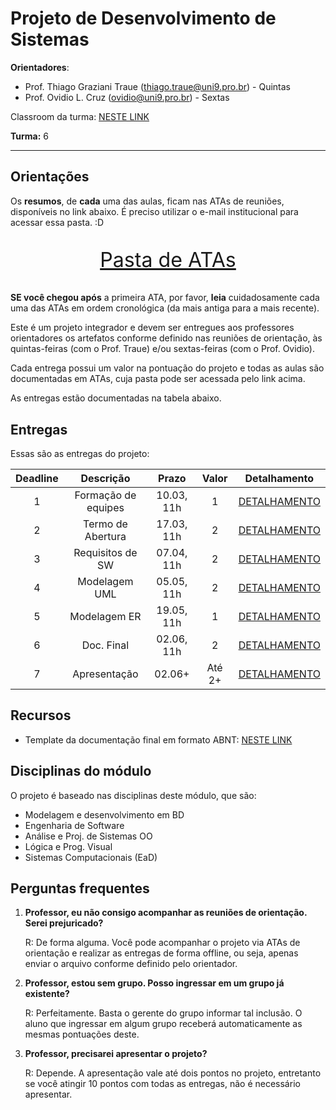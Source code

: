 # Projeto de Desenvolvimento de Sistemas

**Orientadores**:

- Prof. Thiago Graziani Traue (thiago.traue@uni9.pro.br) - Quintas
- Prof. Ovidio L. Cruz (ovidio@uni9.pro.br) - Sextas

Classroom da turma: [NESTE LINK](https://classroom.google.com/c/NDY1OTg1MzkxOTMw?cjc=p6o6hdd)

**Turma:** 6

***

## Orientações

Os **resumos**, de **cada** uma das aulas, ficam nas ATAs de reuniões, disponíveis no link abaixo. É preciso utilizar o e-mail institucional para acessar essa pasta. :D

<p style="font-size:2.3em;text-align:center">
    <a href="https://drive.google.com/drive/folders/1lj91vEfXinlOYDdNHdJx9zeUPct5SDJi?usp=sharing" target="_blank">Pasta de ATAs</a>
</p>

**SE você chegou após** a primeira ATA, por favor, **leia** cuidadosamente cada uma das ATAs em ordem cronológica (da mais antiga para a mais recente).

Este é um projeto integrador e devem ser entregues aos professores orientadores os artefatos conforme definido nas reuniões de orientação, às quintas-feiras (com o Prof. Traue) e/ou sextas-feiras (com o Prof. Ovidio).

Cada entrega possui um valor na pontuação do projeto e todas as aulas são documentadas em ATAs, cuja pasta pode ser acessada pelo link acima.

As entregas estão documentadas na tabela abaixo.

## Entregas

Essas são as entregas do projeto:

| Deadline |      Descrição      | Prazo      | Valor | Detalhamento                                                                                                    |
|:--------:|:-------------------:|:----------:|:-----:|:---------------------------------------------------------------------------------------------------------------:|
|    1     | Formação de equipes | 10.03, 11h |   1   |[DETALHAMENTO](https://docs.google.com/document/d/1m2zQXZ-TsE1Dk8QPx9oxxRu_aLC5uYXric3-8IjNO8I/edit?usp=sharing) |
|    2     | Termo de Abertura   | 17.03, 11h |   2   |[DETALHAMENTO](https://docs.google.com/document/d/1VDaOBt8j9YiC1C24luXhsvKXtEBhZNUb1YRlTMLnzMU/edit?usp=sharing) |
|    3     | Requisitos de SW    | 07.04, 11h |   2   |[DETALHAMENTO](https://docs.google.com/document/d/1DIz_7edoH-RFwNGG_dz7RSqvKN227yTXQYHkrlQ-obU/edit?usp=sharing) |
|    4     | Modelagem UML       | 05.05, 11h |   2   |[DETALHAMENTO](https://docs.google.com/document/d/1X0PA8NhJoLESng8utFHbtgC-TpLBiCNr-PSXq92Bl4E/edit?usp=sharing) |
|    5     | Modelagem ER        | 19.05, 11h |   1   |[DETALHAMENTO](https://docs.google.com/document/d/1fvf5eUS0La7Kio3qPksExijjThtBMMIRYww_30F5sg0/edit?usp=sharing) |
|    6     | Doc. Final          | 02.06, 11h |   2   |[DETALHAMENTO](https://docs.google.com/document/d/1rmBhkzqRP0YCo6Dizn5XL207zqf6R-F5dLCZq8EM5x8/edit?usp=sharing) |
|    7     | Apresentação        | 02.06+     | Até 2+|[DETALHAMENTO](https://docs.google.com/document/d/1cFnwG-XQ7s5HVUqF-IOt0vdf9Ycv6zckSFUpP9lHORU/edit?usp=sharing) |

## Recursos

- Template da documentação final em formato ABNT: [NESTE LINK](https://docs.google.com/document/d/1PMtZzuiDR0hfdj-LW_wr2cUYrbD147Wt/edit?usp=sharing&ouid=103387408325973477515&rtpof=true&sd=true)

## Disciplinas do módulo

O projeto é baseado nas disciplinas deste módulo, que são:

- Modelagem e desenvolvimento em BD
- Engenharia de Software
- Análise e Proj. de Sistemas OO
- Lógica e Prog. Visual
- Sistemas Computacionais (EaD)

## Perguntas frequentes

1. **Professor, eu não consigo acompanhar as reuniões de orientação. Serei prejuricado?**

    R: De forma alguma. Você pode acompanhar o projeto via ATAs de orientação e realizar as entregas de forma offline, ou seja, apenas enviar o arquivo conforme definido pelo orientador.

2. **Professor, estou sem grupo. Posso ingressar em um grupo já existente?**

    R: Perfeitamente. Basta o gerente do grupo informar tal inclusão. O aluno que ingressar em algum grupo receberá automaticamente as mesmas pontuações deste.

3. **Professor, precisarei apresentar o projeto?**

    R: Depende. A apresentação vale até dois pontos no projeto, entretanto se você atingir 10 pontos com todas as entregas, não é necessário apresentar.

